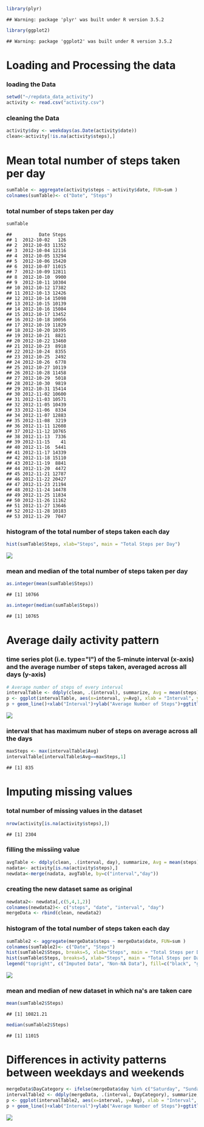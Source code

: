 ``` r
library(plyr)
```

    ## Warning: package 'plyr' was built under R version 3.5.2

``` r
library(ggplot2)
```

    ## Warning: package 'ggplot2' was built under R version 3.5.2

Loading and Processing the data
===============================

### loading the Data

``` r
setwd("~/repdata_data_activity")
activity <- read.csv("activity.csv")
```

### cleaning the Data

``` r
activity$day <- weekdays(as.Date(activity$date))
clean<-activity[!is.na(activity$steps),]
```

Mean total number of steps taken per day
========================================

``` r
sumTable <- aggregate(activity$steps ~ activity$date, FUN=sum )
colnames(sumTable)<- c("Date", "Steps")
```

### total number of steps taken per day

``` r
sumTable
```

    ##          Date Steps
    ## 1  2012-10-02   126
    ## 2  2012-10-03 11352
    ## 3  2012-10-04 12116
    ## 4  2012-10-05 13294
    ## 5  2012-10-06 15420
    ## 6  2012-10-07 11015
    ## 7  2012-10-09 12811
    ## 8  2012-10-10  9900
    ## 9  2012-10-11 10304
    ## 10 2012-10-12 17382
    ## 11 2012-10-13 12426
    ## 12 2012-10-14 15098
    ## 13 2012-10-15 10139
    ## 14 2012-10-16 15084
    ## 15 2012-10-17 13452
    ## 16 2012-10-18 10056
    ## 17 2012-10-19 11829
    ## 18 2012-10-20 10395
    ## 19 2012-10-21  8821
    ## 20 2012-10-22 13460
    ## 21 2012-10-23  8918
    ## 22 2012-10-24  8355
    ## 23 2012-10-25  2492
    ## 24 2012-10-26  6778
    ## 25 2012-10-27 10119
    ## 26 2012-10-28 11458
    ## 27 2012-10-29  5018
    ## 28 2012-10-30  9819
    ## 29 2012-10-31 15414
    ## 30 2012-11-02 10600
    ## 31 2012-11-03 10571
    ## 32 2012-11-05 10439
    ## 33 2012-11-06  8334
    ## 34 2012-11-07 12883
    ## 35 2012-11-08  3219
    ## 36 2012-11-11 12608
    ## 37 2012-11-12 10765
    ## 38 2012-11-13  7336
    ## 39 2012-11-15    41
    ## 40 2012-11-16  5441
    ## 41 2012-11-17 14339
    ## 42 2012-11-18 15110
    ## 43 2012-11-19  8841
    ## 44 2012-11-20  4472
    ## 45 2012-11-21 12787
    ## 46 2012-11-22 20427
    ## 47 2012-11-23 21194
    ## 48 2012-11-24 14478
    ## 49 2012-11-25 11834
    ## 50 2012-11-26 11162
    ## 51 2012-11-27 13646
    ## 52 2012-11-28 10183
    ## 53 2012-11-29  7047

### histogram of the total number of steps taken each day

``` r
hist(sumTable$Steps, xlab="Steps", main = "Total Steps per Day")
```

![](PA1_template_files/figure-markdown_github/unnamed-chunk-6-1.png)

### mean and median of the total number of steps taken per day

``` r
as.integer(mean(sumTable$Steps))
```

    ## [1] 10766

``` r
as.integer(median(sumTable$Steps))
```

    ## [1] 10765

Average daily activity pattern
==============================

### time series plot (i.e. type="l") of the 5-minute interval (x-axis) and the average number of steps taken, averaged across all days (y-axis)

``` r
# Average number of steps of every interval 
intervalTable <- ddply(clean, .(interval), summarize, Avg = mean(steps))
p <- ggplot(intervalTable, aes(x=interval, y=Avg), xlab = "Interval", ylab="Average Number of Steps")
p + geom_line()+xlab("Interval")+ylab("Average Number of Steps")+ggtitle("Average Number of Steps per Interval")
```

![](PA1_template_files/figure-markdown_github/unnamed-chunk-8-1.png)

### interval that has maximum nuber of steps on average across all the days

``` r
maxSteps <- max(intervalTable$Avg)
intervalTable[intervalTable$Avg==maxSteps,1]
```

    ## [1] 835

Imputing missing values
=======================

### total number of missing values in the dataset

``` r
nrow(activity[is.na(activity$steps),])
```

    ## [1] 2304

### filling the missiing value

``` r
avgTable <- ddply(clean, .(interval, day), summarize, Avg = mean(steps))
nadata<- activity[is.na(activity$steps),]
newdata<-merge(nadata, avgTable, by=c("interval","day"))
```

### creating the new dataset same as original

``` r
newdata2<- newdata[,c(5,4,1,2)]
colnames(newdata2)<- c("steps", "date", "interval", "day")
mergeData <- rbind(clean, newdata2)
```

### histogram of the total number of steps taken each day

``` r
sumTable2 <- aggregate(mergeData$steps ~ mergeData$date, FUN=sum )
colnames(sumTable2)<- c("Date", "Steps")
hist(sumTable2$Steps, breaks=5, xlab="Steps", main = "Total Steps per Day with NAs Fixed", col="Black")
hist(sumTable$Steps, breaks=5, xlab="Steps", main = "Total Steps per Day with NAs Fixed", col="Grey", add=TRUE)
legend("topright", c("Imputed Data", "Non-NA Data"), fill=c("black", "grey") )
```

![](PA1_template_files/figure-markdown_github/unnamed-chunk-13-1.png)

### mean and median of new dataset in which na's are taken care

``` r
mean(sumTable2$Steps)
```

    ## [1] 10821.21

``` r
median(sumTable2$Steps)
```

    ## [1] 11015

Differences in activity patterns between weekdays and weekends
==============================================================

``` r
mergeData$DayCategory <- ifelse(mergeData$day %in% c("Saturday", "Sunday"), "Weekend", "Weekday")
intervalTable2 <- ddply(mergeData, .(interval, DayCategory), summarize, Avg = mean(steps))
p <- ggplot(intervalTable2, aes(x=interval, y=Avg), xlab = "Interval", ylab="Average Number of Steps")
p + geom_line()+xlab("Interval")+ylab("Average Number of Steps")+ggtitle("Average Number of Steps per Interval Based on day type")+facet_grid(rows = vars(DayCategory))
```

![](PA1_template_files/figure-markdown_github/unnamed-chunk-15-1.png)
